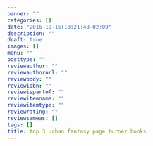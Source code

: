 ```yaml
---
banner: ""
categories: []
date: "2016-10-16T18:21:48-02:00"
description: ""
draft: true
images: []
menu: ""
posttype: ""
reviewauthor: ""
reviewauthorurl: ""
reviewbody: ""
reviewisbn: ""
reviewispartof: ""
reviewitemname: ""
reviewitemtype: ""
reviewrating: ""
reviewsameas: []
tags: []
title: top 3 urban fantasy page turner books
---
```


<!--more-->
